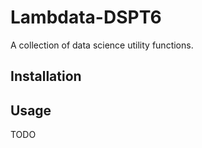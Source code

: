 # Lambdata-DSPT6
A collection of data science utility functions.

## Installation



## Usage

TODO
